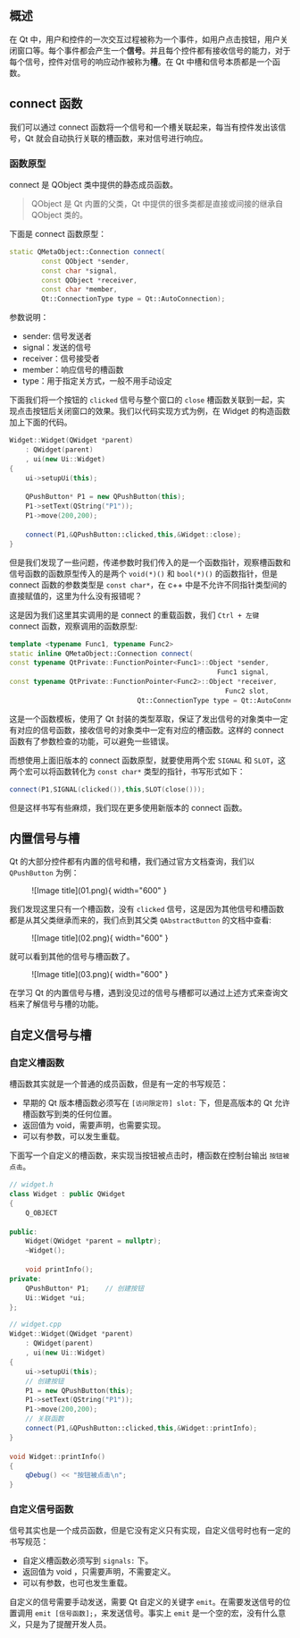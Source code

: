 

## **概述**

在 Qt 中，用户和控件的一次交互过程被称为一个事件，如用户点击按钮，用户关闭窗口等。每个事件都会产生一个**信号**。并且每个控件都有接收信号的能力，对于每个信号，控件对信号的响应动作被称为**槽**。在 Qt 中槽和信号本质都是一个函数。



## **connect 函数**

我们可以通过 connect 函数将一个信号和一个槽关联起来，每当有控件发出该信号，Qt 就会自动执行关联的槽函数，来对信号进行响应。

### **函数原型**

connect 是 QObject 类中提供的静态成员函数。

> QObject 是 Qt 内置的父类，Qt 中提供的很多类都是直接或间接的继承自 QObject 类的。

下面是  connect 函数原型：

```cpp 
static QMetaObject::Connection connect(
        const QObject *sender, 
        const char *signal, 
        const QObject *receiver, 
        const char *member, 
        Qt::ConnectionType type = Qt::AutoConnection); 
``` 

参数说明：

- sender: 信号发送者
- signal：发送的信号
- receiver：信号接受者
- member：响应信号的槽函数
- type：用于指定关方式，一般不用手动设定

下面我们将一个按钮的 `clicked` 信号与整个窗口的 `close` 槽函数关联到一起，实现点击按钮后关闭窗口的效果。我们以代码实现方式为例，在 Widget 的构造函数加上下面的代码。

```cpp
Widget::Widget(QWidget *parent)
    : QWidget(parent)
    , ui(new Ui::Widget)
{
    ui->setupUi(this);

    QPushButton* P1 = new QPushButton(this);
    P1->setText(QString("P1"));
    P1->move(200,200);

    connect(P1,&QPushButton::clicked,this,&Widget::close);
}
```

但是我们发现了一些问题，传递参数时我们传入的是一个函数指针，观察槽函数和信号函数的函数原型传入的是两个 `void(*)()` 和 `bool(*)()` 的函数指针，但是 connect 函数的参数类型是 `const char*`，在 c++ 中是不允许不同指针类型间的直接赋值的，这里为什么没有报错呢？

这是因为我们这里其实调用的是 connect 的重载函数，我们 `Ctrl + 左键` connect 函数，观察调用的函数原型:

```cpp
template <typename Func1, typename Func2>
static inline QMetaObject::Connection connect(
const typename QtPrivate::FunctionPointer<Func1>::Object *sender, 
                                                    Func1 signal,
const typename QtPrivate::FunctionPointer<Func2>::Object *receiver, 
                                                      Func2 slot,
                                Qt::ConnectionType type = Qt::AutoConnection)
```

这是一个函数模板，使用了 Qt 封装的类型萃取，保证了发出信号的对象类中一定有对应的信号函数，接收信号的对象类中一定有对应的槽函数。这样的 connect 函数有了参数检查的功能，可以避免一些错误。

而想使用上面旧版本的 connect 函数原型，就要使用两个宏 `SIGNAL` 和 `SLOT`，这两个宏可以将函数转化为 `const char*` 类型的指针，书写形式如下：

```cpp
connect(P1,SIGNAL(clicked()),this,SLOT(close()));
```

但是这样书写有些麻烦，我们现在更多使用新版本的 connect 函数。

## **内置信号与槽**

Qt 的大部分控件都有内置的信号和槽，我们通过官方文档查询，我们以 `QPushButton` 为例：

<figure markdown="span">
  ![Image title](01.png){ width="600" }
</figure>

我们发现这里只有一个槽函数，没有 `clicked` 信号，这是因为其他信号和槽函数都是从其父类继承而来的，我们点到其父类 `QAbstractButton` 的文档中查看:

<figure markdown="span">
  ![Image title](02.png){ width="600" }
</figure>

就可以看到其他的信号与槽函数了。

<figure markdown="span">
  ![Image title](03.png){ width="600" }
</figure>


在学习 Qt 的内置信号与槽，遇到没见过的信号与槽都可以通过上述方式来查询文档来了解信号与槽的功能。

## **自定义信号与槽**

### **自定义槽函数**

槽函数其实就是一个普通的成员函数，但是有一定的书写规范：

- 早期的 Qt 版本槽函数必须写在 `[访问限定符] slot:` 下，但是高版本的 Qt 允许槽函数写到类的任何位置。
- 返回值为 void，需要声明，也需要实现。
- 可以有参数，可以发⽣重载。

下面写一个自定义的槽函数，来实现当按钮被点击时，槽函数在控制台输出 `按钮被点击`。

```cpp
// widget.h
class Widget : public QWidget
{
    Q_OBJECT

public:
    Widget(QWidget *parent = nullptr);
    ~Widget();

    void printInfo();
private:
    QPushButton* P1;    // 创建按钮
    Ui::Widget *ui;
};
```

```cpp
// widget.cpp
Widget::Widget(QWidget *parent)
    : QWidget(parent)
    , ui(new Ui::Widget)
{
    ui->setupUi(this);
    // 创建按钮
    P1 = new QPushButton(this);
    P1->setText(QString("P1"));
    P1->move(200,200);
    // 关联函数
    connect(P1,&QPushButton::clicked,this,&Widget::printInfo);
}

void Widget::printInfo()
{
    qDebug() << "按钮被点击\n";
}
```

### **自定义信号函数**

信号其实也是一个成员函数，但是它没有定义只有实现，自定义信号时也有一定的书写规范：

- 自定义槽函数必须写到 `signals:` 下。
- 返回值为 void ，只需要声明，不需要定义。
- 可以有参数，也可也发生重载。

自定义的信号需要手动发送，需要 Qt 自定义的关键字 `emit`。在需要发送信号的位置调用 `emit [信号函数];`，来发送信号。事实上 `emit` 是一个空的宏，没有什么意义，只是为了提醒开发人员。

```cpp

```